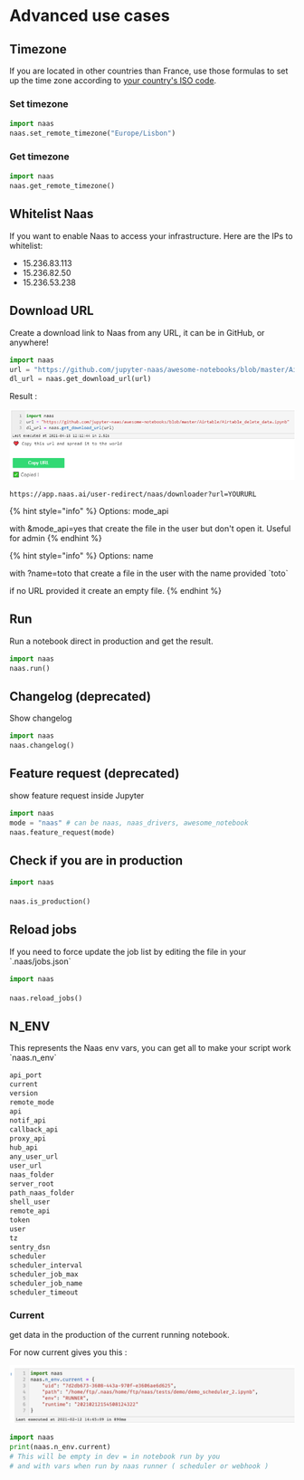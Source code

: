 # Advanced use cases

## Timezone

If you are located in other countries than France, use those formulas to set up the time zone according to [your country's ISO code](https://timezonedb.com/time-zones).

### Set timezone

```python
import naas
naas.set_remote_timezone("Europe/Lisbon")
```

### Get timezone

```python
import naas
naas.get_remote_timezone()
```

## Whitelist Naas&#x20;

If you want to enable Naas to access your infrastructure. Here are the IPs to whitelist:

* 15.236.83.113
* 15.236.82.50
* 15.236.53.238

## Download URL

Create a download link to Naas from any URL, it can be in GitHub, or anywhere!

```python
import naas
url = "https://github.com/jupyter-naas/awesome-notebooks/blob/master/Airtable/Airtable_delete_data.ipynb"
dl_url = naas.get_download_url(url)
```

Result :

![](<../.gitbook/assets/image (5) (1).png>)

```
https://app.naas.ai/user-redirect/naas/downloader?url=YOURURL
```

{% hint style="info" %}
Options: mode\_api&#x20;

with \&mode\_api=yes that create the file in the user but don't open it. Useful for admin&#x20;
{% endhint %}

{% hint style="info" %}
Options: name&#x20;

with ?name=toto that create a file in the user with the name provided \`toto\`

&#x20;if no URL provided it create an empty file.&#x20;
{% endhint %}

## Run

Run a notebook direct in production and get the result.

```python
import naas
naas.run()
```

## Changelog (deprecated)

Show changelog&#x20;

```python
import naas
naas.changelog()
```

## Feature request (deprecated)

show feature request inside Jupyter

```python
import naas
mode = "naas" # can be naas, naas_drivers, awesome_notebook
naas.feature_request(mode)
```

## Check if you are in production

```python
import naas

naas.is_production()
```

## Reload jobs

If you need to force update the job list by editing the file in your \`.naas/jobs.json\`

```python
import naas

naas.reload_jobs()
```

## N\_ENV

This represents the Naas env vars, you can get all to make your script work \`naas.n\_env\`

```
api_port
current
version
remote_mode
api
notif_api
callback_api
proxy_api
hub_api
any_user_url
user_url
naas_folder
server_root
path_naas_folder
shell_user
remote_api
token
user
tz
sentry_dsn
scheduler
scheduler_interval
scheduler_job_max
scheduler_job_name
scheduler_timeout
```

### Current

get data in the production of the current running notebook.

For now current gives you this :

![](<../.gitbook/assets/image (4).png>)

```python
import naas
print(naas.n_env.current)
# This will be empty in dev = in notebook run by you
# and with vars when run by naas runner ( scheduler or webhook )
```
